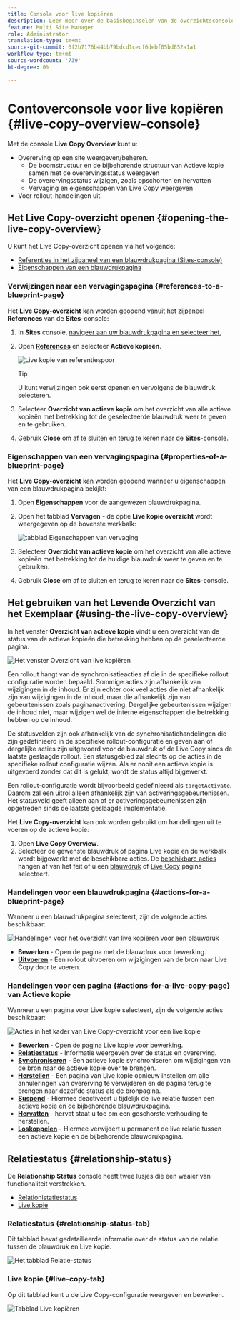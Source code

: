 ```yaml
---
title: Console voor live kopiëren
description: Leer meer over de basisbeginselen van de overzichtsconsole van Live Copy om snel inzicht te krijgen in de status van uw actieve kopieën om inhoud te synchroniseren.
feature: Multi Site Manager
role: Administrator
translation-type: tm+mt
source-git-commit: 0f2b7176b44bb79bdcd1cecf6debf05bd652a1a1
workflow-type: tm+mt
source-wordcount: '739'
ht-degree: 0%

---
```



# Contoverconsole voor live kopiëren {#live-copy-overview-console}

Met de console **Live Copy Overview** kunt u:

* Overerving op een site weergeven/beheren.
   * De boomstructuur en de bijbehorende structuur van Actieve kopie samen met de overervingsstatus weergeven
   * De overervingsstatus wijzigen, zoals opschorten en hervatten
   * Vervaging en eigenschappen van Live Copy weergeven
* Voer rollout-handelingen uit.

## Het Live Copy-overzicht openen {#opening-the-live-copy-overview}

U kunt het Live Copy-overzicht openen via het volgende:

* [Referenties in het zijpaneel van een blauwdrukpagina (Sites-console)](#opening-live-copy-overview-references-for-a-blueprint-page)
* [Eigenschappen van een blauwdrukpagina](#opening-live-copy-overview-properties-of-a-blueprint-page)

### Verwijzingen naar een vervagingspagina {#references-to-a-blueprint-page}

Het **Live Copy-overzicht** kan worden geopend vanuit het zijpaneel **References** van de **Sites**-console:

1. In **Sites** console, [navigeer aan uw blauwdrukpagina en selecteer het.](/help/sites-cloud/authoring/getting-started/basic-handling.md#viewing-and-selecting-resources)
1. Open **[References](/help/sites-cloud/authoring/getting-started/basic-handling.md#references)** en selecteer **Actieve kopieën**.

   ![Live kopie van referentiespoor](../assets/live-copy-references.png)

   >[!TIP]
   >
   >U kunt verwijzingen ook eerst openen en vervolgens de blauwdruk selecteren.

1. Selecteer **Overzicht van actieve kopie** om het overzicht van alle actieve kopieën met betrekking tot de geselecteerde blauwdruk weer te geven en te gebruiken.
1. Gebruik **Close** om af te sluiten en terug te keren naar de **Sites**-console.

### Eigenschappen van een vervagingspagina {#properties-of-a-blueprint-page}

Het **Live Copy-overzicht** kan worden geopend wanneer u eigenschappen van een blauwdrukpagina bekijkt:

1. Open **Eigenschappen** voor de aangewezen blauwdrukpagina.
1. Open het tabblad **Vervagen** - de optie **Live kopie overzicht** wordt weergegeven op de bovenste werkbalk:

   ![tabblad Eigenschappen van vervaging](../assets/live-copy-blueprint-tab.png)

1. Selecteer **Overzicht van actieve kopie** om het overzicht van alle actieve kopieën met betrekking tot de huidige blauwdruk weer te geven en te gebruiken.

1. Gebruik **Close** om af te sluiten en terug te keren naar de **Sites**-console.

## Het gebruiken van het Levende Overzicht van het Exemplaar {#using-the-live-copy-overview}

In het venster **Overzicht van actieve kopie** vindt u een overzicht van de status van de actieve kopieën die betrekking hebben op de geselecteerde pagina.

![Het venster Overzicht van live kopiëren](../assets/live-copy-overview.png)

Een rollout hangt van de synchronisatieacties af die in de specifieke rollout configuratie worden bepaald. Sommige acties zijn afhankelijk van wijzigingen in de inhoud. Er zijn echter ook veel acties die niet afhankelijk zijn van wijzigingen in de inhoud, maar die afhankelijk zijn van gebeurtenissen zoals paginanactivering. Dergelijke gebeurtenissen wijzigen de inhoud niet, maar wijzigen wel de interne eigenschappen die betrekking hebben op de inhoud.

De statusvelden zijn ook afhankelijk van de synchronisatiehandelingen die zijn gedefinieerd in de specifieke rollout-configuratie en geven aan of dergelijke acties zijn uitgevoerd voor de blauwdruk of de Live Copy sinds de laatste geslaagde rollout. Een statusgebied zal slechts op de acties in de specifieke rollout configuratie wijzen. Als er nooit een actieve kopie is uitgevoerd zonder dat dit is gelukt, wordt de status altijd bijgewerkt.

Een rollout-configuratie wordt bijvoorbeeld gedefinieerd als `targetActivate`. Daarom zal een uitrol alleen afhankelijk zijn van activeringsgebeurtenissen. Het statusveld geeft alleen aan of er activeringsgebeurtenissen zijn opgetreden sinds de laatste geslaagde implementatie.

Het **Live Copy-overzicht** kan ook worden gebruikt om handelingen uit te voeren op de actieve kopie:

1. Open **Live Copy Overview**.
1. Selecteer de gewenste blauwdruk of pagina Live kopie en de werkbalk wordt bijgewerkt met de beschikbare acties. De [beschikbare acties](overview.md#terms-used) hangen af van het feit of u een [blauwdruk](#actions-for-a-blueprint-page) of [Live Copy](#actions-for-a-live-copy-page) pagina selecteert.

### Handelingen voor een blauwdrukpagina {#actions-for-a-blueprint-page}

Wanneer u een blauwdrukpagina selecteert, zijn de volgende acties beschikbaar:

![Handelingen voor het overzicht van live kopiëren voor een blauwdruk](../assets/live-copy-overview-actions-blueprint.png)

* **Bewerken**  - Open de pagina met de blauwdruk voor bewerking.
* **[Uitvoeren](overview.md#rollout-and-synchronize)**  - Een rollout uitvoeren om wijzigingen van de bron naar Live Copy door te voeren.

### Handelingen voor een pagina {#actions-for-a-live-copy-page} van Actieve kopie

Wanneer u een pagina voor Live kopie selecteert, zijn de volgende acties beschikbaar:

![Acties in het kader van Live Copy-overzicht voor een live kopie](../assets/live-copy-overview-actions.png)

* **Bewerken**  - Open de pagina Live kopie voor bewerking.
* **[Relatiestatus](#relationship-status)**  - Informatie weergeven over de status en overerving.
* **[Synchroniseren](overview.md#rollout-and-synchronize)**  - Een actieve kopie synchroniseren om wijzigingen van de bron naar de actieve kopie over te brengen.
* **[Herstellen](creating-live-copies.md#resetting-a-live-copy-page)**  - Een pagina van Live kopie opnieuw instellen om alle annuleringen van overerving te verwijderen en de pagina terug te brengen naar dezelfde status als de bronpagina.
* **[Suspend](overview.md#suspending-and-cancelling-inheritance-and-synchronization)**  - Hiermee deactiveert u tijdelijk de live relatie tussen een actieve kopie en de bijbehorende blauwdrukpagina.
* **[Hervatten](creating-live-copies.md#resuming-inheritance-for-a-page)**  - hervat staat u toe om een geschorste verhouding te herstellen.
* **[Loskoppelen](overview.md#detaching-a-live-copy)**  - Hiermee verwijdert u permanent de live relatie tussen een actieve kopie en de bijbehorende blauwdrukpagina.

## Relatiestatus {#relationship-status}

De **Relationship Status** console heeft twee lusjes die een waaier van functionaliteit verstrekken.

* [Relationistatiestatus](#relationship-status-tab)
* [Live kopie](#live-copy-tab)

### Relatiestatus {#relationship-status-tab}

Dit tabblad bevat gedetailleerde informatie over de status van de relatie tussen de blauwdruk en Live kopie.

![Het tabblad Relatie-status](../assets/live-copy-relationship-status.png)

### Live kopie {#live-copy-tab}

Op dit tabblad kunt u de Live Copy-configuratie weergeven en bewerken.

![Tabblad Live kopiëren](../assets/live-copy-relationship-status-live-copy.png)
